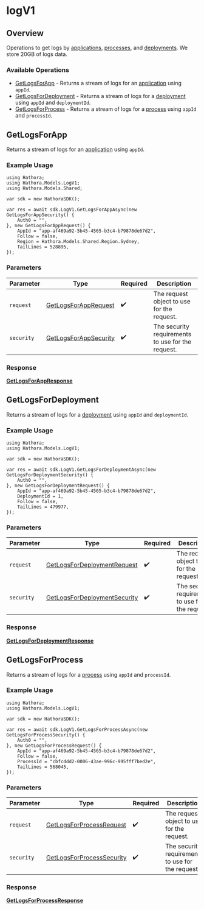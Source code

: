 # logV1

## Overview

Operations to get logs by [applications](https://hathora.dev/docs/concepts/hathora-entities#application), [processes](https://hathora.dev/docs/concepts/hathora-entities#process), and [deployments](https://hathora.dev/docs/concepts/hathora-entities#deployment). We store 20GB of logs data.

### Available Operations

* [GetLogsForApp](#getlogsforapp) - Returns a stream of logs for an [application](https://hathora.dev/docs/concepts/hathora-entities#application) using `appId`.
* [GetLogsForDeployment](#getlogsfordeployment) - Returns a stream of logs for a [deployment](https://hathora.dev/docs/concepts/hathora-entities#deployment) using `appId` and `deploymentId`.
* [GetLogsForProcess](#getlogsforprocess) - Returns a stream of logs for a [process](https://hathora.dev/docs/concepts/hathora-entities#process) using `appId` and `processId`.

## GetLogsForApp

Returns a stream of logs for an [application](https://hathora.dev/docs/concepts/hathora-entities#application) using `appId`.

### Example Usage

```unity
using Hathora;
using Hathora.Models.LogV1;
using Hathora.Models.Shared;

var sdk = new HathoraSDK();

var res = await sdk.LogV1.GetLogsForAppAsync(new GetLogsForAppSecurity() {
    Auth0 = "",
}, new GetLogsForAppRequest() {
    AppId = "app-af469a92-5b45-4565-b3c4-b79878de67d2",
    Follow = false,
    Region = Hathora.Models.Shared.Region.Sydney,
    TailLines = 528895,
});
```

### Parameters

| Parameter                                                            | Type                                                                 | Required                                                             | Description                                                          |
| -------------------------------------------------------------------- | -------------------------------------------------------------------- | -------------------------------------------------------------------- | -------------------------------------------------------------------- |
| `request`                                                            | [GetLogsForAppRequest](../../Models/LogV1/GetLogsForAppRequest.md)   | :heavy_check_mark:                                                   | The request object to use for the request.                           |
| `security`                                                           | [GetLogsForAppSecurity](../../Models/LogV1/GetLogsForAppSecurity.md) | :heavy_check_mark:                                                   | The security requirements to use for the request.                    |


### Response

**[GetLogsForAppResponse](../../Models/LogV1/GetLogsForAppResponse.md)**


## GetLogsForDeployment

Returns a stream of logs for a [deployment](https://hathora.dev/docs/concepts/hathora-entities#deployment) using `appId` and `deploymentId`.

### Example Usage

```unity
using Hathora;
using Hathora.Models.LogV1;

var sdk = new HathoraSDK();

var res = await sdk.LogV1.GetLogsForDeploymentAsync(new GetLogsForDeploymentSecurity() {
    Auth0 = "",
}, new GetLogsForDeploymentRequest() {
    AppId = "app-af469a92-5b45-4565-b3c4-b79878de67d2",
    DeploymentId = 1,
    Follow = false,
    TailLines = 479977,
});
```

### Parameters

| Parameter                                                                          | Type                                                                               | Required                                                                           | Description                                                                        |
| ---------------------------------------------------------------------------------- | ---------------------------------------------------------------------------------- | ---------------------------------------------------------------------------------- | ---------------------------------------------------------------------------------- |
| `request`                                                                          | [GetLogsForDeploymentRequest](../../Models/LogV1/GetLogsForDeploymentRequest.md)   | :heavy_check_mark:                                                                 | The request object to use for the request.                                         |
| `security`                                                                         | [GetLogsForDeploymentSecurity](../../Models/LogV1/GetLogsForDeploymentSecurity.md) | :heavy_check_mark:                                                                 | The security requirements to use for the request.                                  |


### Response

**[GetLogsForDeploymentResponse](../../Models/LogV1/GetLogsForDeploymentResponse.md)**


## GetLogsForProcess

Returns a stream of logs for a [process](https://hathora.dev/docs/concepts/hathora-entities#process) using `appId` and `processId`.

### Example Usage

```unity
using Hathora;
using Hathora.Models.LogV1;

var sdk = new HathoraSDK();

var res = await sdk.LogV1.GetLogsForProcessAsync(new GetLogsForProcessSecurity() {
    Auth0 = "",
}, new GetLogsForProcessRequest() {
    AppId = "app-af469a92-5b45-4565-b3c4-b79878de67d2",
    Follow = false,
    ProcessId = "cbfcddd2-0006-43ae-996c-995fff7bed2e",
    TailLines = 568045,
});
```

### Parameters

| Parameter                                                                    | Type                                                                         | Required                                                                     | Description                                                                  |
| ---------------------------------------------------------------------------- | ---------------------------------------------------------------------------- | ---------------------------------------------------------------------------- | ---------------------------------------------------------------------------- |
| `request`                                                                    | [GetLogsForProcessRequest](../../Models/LogV1/GetLogsForProcessRequest.md)   | :heavy_check_mark:                                                           | The request object to use for the request.                                   |
| `security`                                                                   | [GetLogsForProcessSecurity](../../Models/LogV1/GetLogsForProcessSecurity.md) | :heavy_check_mark:                                                           | The security requirements to use for the request.                            |


### Response

**[GetLogsForProcessResponse](../../Models/LogV1/GetLogsForProcessResponse.md)**

